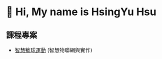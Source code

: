 # 👋 Hi, My name is HsingYu Hsu

## 課程專案
* [智慧籃球運動](https://github.com/HsuHsingYu/Basketball_Scoring_Detection) (智慧物聯網與實作)

<!---
HsuHsingYu/HsuHsingYu is a ✨ special ✨ repository because its `README.md` (this file) appears on your GitHub profile.
You can click the Preview link to take a look at your changes.
--->
